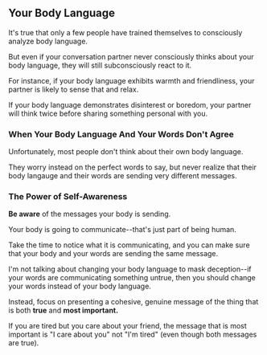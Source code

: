 ## Your Body Language

It's true that only a few people have trained themselves to consciously analyze body language. 

But even if your conversation partner never consciously thinks about your body language, they will still subconsciously react to it.

For instance, if your body language exhibits warmth and friendliness, your partner is likely to sense that and relax.

If your body language demonstrates disinterest or boredom, your partner will think twice before sharing something personal with you.

### When Your Body Language And Your Words Don't Agree

Unfortunately, most people don't think about their own body language.

They worry instead on the perfect words to say, but never realize that their body langauge and their words are sending very different messages.

### The Power of Self-Awareness

**Be aware** of the messages your body is sending.

Your body is going to communicate--that's just part of being human.

Take the time to notice what it is communicating, and you can make sure that your body and your words are sending the same message.

I'm not talking about changing your body language to mask deception--if your words are communicating something untrue, then you should change your words instead of your body language.

Instead, focus on presenting a cohesive, genuine message of the thing that is both **true** and **most important.**

If you are tired but you care about your friend, the message that is most important is "I care about you" not "I'm tired" (even though both messages are true).